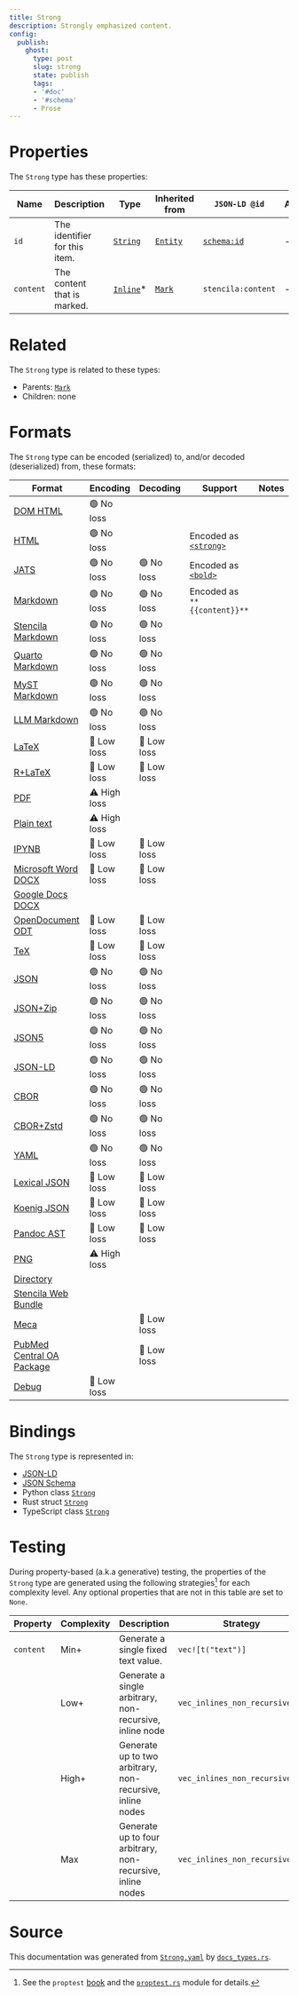 ```yaml
---
title: Strong
description: Strongly emphasized content.
config:
  publish:
    ghost:
      type: post
      slug: strong
      state: publish
      tags:
      - '#doc'
      - '#schema'
      - Prose
---
```


# Properties

The `Strong` type has these properties:

| Name      | Description                   | Type                                                                | Inherited from                                                     | `JSON-LD @id`                        | Aliases |
| --------- | ----------------------------- | ------------------------------------------------------------------- | ------------------------------------------------------------------ | ------------------------------------ | ------- |
| `id`      | The identifier for this item. | [`String`](https://stencila.ghost.io/docs/reference/schema/string)  | [`Entity`](https://stencila.ghost.io/docs/reference/schema/entity) | [`schema:id`](https://schema.org/id) | -       |
| `content` | The content that is marked.   | [`Inline`](https://stencila.ghost.io/docs/reference/schema/inline)* | [`Mark`](https://stencila.ghost.io/docs/reference/schema/mark)     | `stencila:content`                   | -       |

# Related

The `Strong` type is related to these types:

- Parents: [`Mark`](https://stencila.ghost.io/docs/reference/schema/mark)
- Children: none

# Formats

The `Strong` type can be encoded (serialized) to, and/or decoded (deserialized) from, these formats:

| Format                                                                              | Encoding     | Decoding   | Support                                                                                            | Notes |
| ----------------------------------------------------------------------------------- | ------------ | ---------- | -------------------------------------------------------------------------------------------------- | ----- |
| [DOM HTML](https://stencila.ghost.io/docs/reference/formats/dom.html)               | 🟢 No loss    |            |                                                                                                    |
| [HTML](https://stencila.ghost.io/docs/reference/formats/html)                       | 🟢 No loss    |            | Encoded as [`<strong>`](https://developer.mozilla.org/en-US/docs/Web/HTML/Element/strong)          |
| [JATS](https://stencila.ghost.io/docs/reference/formats/jats)                       | 🟢 No loss    | 🟢 No loss  | Encoded as [`<bold>`](https://jats.nlm.nih.gov/articleauthoring/tag-library/1.3/element/bold.html) |
| [Markdown](https://stencila.ghost.io/docs/reference/formats/md)                     | 🟢 No loss    | 🟢 No loss  | Encoded as `**{{content}}**`                                                                       |
| [Stencila Markdown](https://stencila.ghost.io/docs/reference/formats/smd)           | 🟢 No loss    | 🟢 No loss  |                                                                                                    |
| [Quarto Markdown](https://stencila.ghost.io/docs/reference/formats/qmd)             | 🟢 No loss    | 🟢 No loss  |                                                                                                    |
| [MyST Markdown](https://stencila.ghost.io/docs/reference/formats/myst)              | 🟢 No loss    | 🟢 No loss  |                                                                                                    |
| [LLM Markdown](https://stencila.ghost.io/docs/reference/formats/llmd)               | 🟢 No loss    | 🟢 No loss  |                                                                                                    |
| [LaTeX](https://stencila.ghost.io/docs/reference/formats/latex)                     | 🔷 Low loss   | 🔷 Low loss |                                                                                                    |
| [R+LaTeX](https://stencila.ghost.io/docs/reference/formats/rnw)                     | 🔷 Low loss   | 🔷 Low loss |                                                                                                    |
| [PDF](https://stencila.ghost.io/docs/reference/formats/pdf)                         | ⚠️ High loss |            |                                                                                                    |
| [Plain text](https://stencila.ghost.io/docs/reference/formats/text)                 | ⚠️ High loss |            |                                                                                                    |
| [IPYNB](https://stencila.ghost.io/docs/reference/formats/ipynb)                     | 🔷 Low loss   | 🔷 Low loss |                                                                                                    |
| [Microsoft Word DOCX](https://stencila.ghost.io/docs/reference/formats/docx)        | 🔷 Low loss   | 🔷 Low loss |                                                                                                    |
| [Google Docs DOCX](https://stencila.ghost.io/docs/reference/formats/gdocx)          |              |            |                                                                                                    |
| [OpenDocument ODT](https://stencila.ghost.io/docs/reference/formats/odt)            | 🔷 Low loss   | 🔷 Low loss |                                                                                                    |
| [TeX](https://stencila.ghost.io/docs/reference/formats/tex)                         | 🔷 Low loss   | 🔷 Low loss |                                                                                                    |
| [JSON](https://stencila.ghost.io/docs/reference/formats/json)                       | 🟢 No loss    | 🟢 No loss  |                                                                                                    |
| [JSON+Zip](https://stencila.ghost.io/docs/reference/formats/json.zip)               | 🟢 No loss    | 🟢 No loss  |                                                                                                    |
| [JSON5](https://stencila.ghost.io/docs/reference/formats/json5)                     | 🟢 No loss    | 🟢 No loss  |                                                                                                    |
| [JSON-LD](https://stencila.ghost.io/docs/reference/formats/jsonld)                  | 🟢 No loss    | 🟢 No loss  |                                                                                                    |
| [CBOR](https://stencila.ghost.io/docs/reference/formats/cbor)                       | 🟢 No loss    | 🟢 No loss  |                                                                                                    |
| [CBOR+Zstd](https://stencila.ghost.io/docs/reference/formats/cbor.zstd)             | 🟢 No loss    | 🟢 No loss  |                                                                                                    |
| [YAML](https://stencila.ghost.io/docs/reference/formats/yaml)                       | 🟢 No loss    | 🟢 No loss  |                                                                                                    |
| [Lexical JSON](https://stencila.ghost.io/docs/reference/formats/lexical)            | 🔷 Low loss   | 🔷 Low loss |                                                                                                    |
| [Koenig JSON](https://stencila.ghost.io/docs/reference/formats/koenig)              | 🔷 Low loss   | 🔷 Low loss |                                                                                                    |
| [Pandoc AST](https://stencila.ghost.io/docs/reference/formats/pandoc)               | 🔷 Low loss   | 🔷 Low loss |                                                                                                    |
| [PNG](https://stencila.ghost.io/docs/reference/formats/png)                         | ⚠️ High loss |            |                                                                                                    |
| [Directory](https://stencila.ghost.io/docs/reference/formats/directory)             |              |            |                                                                                                    |
| [Stencila Web Bundle](https://stencila.ghost.io/docs/reference/formats/swb)         |              |            |                                                                                                    |
| [Meca](https://stencila.ghost.io/docs/reference/formats/meca)                       |              | 🔷 Low loss |                                                                                                    |
| [PubMed Central OA Package](https://stencila.ghost.io/docs/reference/formats/pmcoa) |              | 🔷 Low loss |                                                                                                    |
| [Debug](https://stencila.ghost.io/docs/reference/formats/debug)                     | 🔷 Low loss   |            |                                                                                                    |

# Bindings

The `Strong` type is represented in:

- [JSON-LD](https://stencila.org/Strong.jsonld)
- [JSON Schema](https://stencila.org/Strong.schema.json)
- Python class [`Strong`](https://github.com/stencila/stencila/blob/main/python/python/stencila/types/strong.py)
- Rust struct [`Strong`](https://github.com/stencila/stencila/blob/main/rust/schema/src/types/strong.rs)
- TypeScript class [`Strong`](https://github.com/stencila/stencila/blob/main/ts/src/types/Strong.ts)

# Testing

During property-based (a.k.a generative) testing, the properties of the `Strong` type are generated using the following strategies[^1] for each complexity level. Any optional properties that are not in this table are set to `None`.

| Property  | Complexity | Description                                                | Strategy                       |
| --------- | ---------- | ---------------------------------------------------------- | ------------------------------ |
| `content` | Min+       | Generate a single fixed text value.                        | `vec![t("text")]`              |
|           | Low+       | Generate a single arbitrary, non-recursive, inline node    | `vec_inlines_non_recursive(1)` |
|           | High+      | Generate up to two arbitrary, non-recursive, inline nodes  | `vec_inlines_non_recursive(2)` |
|           | Max        | Generate up to four arbitrary, non-recursive, inline nodes | `vec_inlines_non_recursive(4)` |

# Source

This documentation was generated from [`Strong.yaml`](https://github.com/stencila/stencila/blob/main/schema/Strong.yaml) by [`docs_types.rs`](https://github.com/stencila/stencila/blob/main/rust/schema-gen/src/docs_types.rs).

[^1]: See the `proptest` [book](https://proptest-rs.github.io/proptest/) and the [`proptest.rs`](https://github.com/stencila/stencila/blob/main/rust/schema/src/proptests.rs) module for details.
